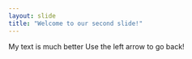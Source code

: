 ```yaml
---
layout: slide
title: "Welcome to our second slide!"
---
```

My text is much better
Use the left arrow to go back!
